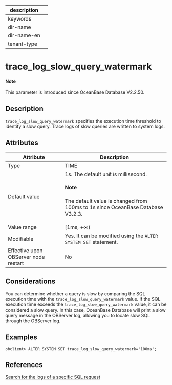 |description||
|---|---|
|keywords||
|dir-name||
|dir-name-en||
|tenant-type||

# trace_log_slow_query_watermark

<main id="notice" type='explain'>
  <h4>Note</h4>
  <p>This parameter is introduced since OceanBase Database V2.2.50.</p>
</main>

## Description

`trace_log_slow_query_watermark` specifies the execution time threshold to identify a slow query. Trace logs of slow queries are written to system logs.

## Attributes

| **Attribute** | **Description** |
|------------------|------------|
| Type | TIME |
| Default value | 1s. The default unit is millisecond. <main id="notice" type='explain'><h4>Note</h4><p>The default value is changed from 100ms to 1s since OceanBase Database V3.2.3.</p></main>  |
| Value range | \[1ms, +∞) |
| Modifiable  | Yes. It can be modified using the `ALTER SYSTEM SET` statement.|
| Effective upon OBServer node restart | No |

## Considerations

You can determine whether a query is slow by comparing the SQL execution time with the `trace_log_slow_query_watermark` value. If the SQL execution time exceeds the `trace_log_slow_query_watermark` value, it can be considered a slow query. In this case, OceanBase Database will print a slow query message in the OBServer log, allowing you to locate slow SQL through the OBServer log.

## Examples

  ```shell
  obclient> ALTER SYSTEM SET trace_log_slow_query_watermark='100ms';
  ```

## References

[Search for the logs of a specific SQL request](../../../../600.manage/800.logging/600.view-logs/100.search-for-logs-of-a-sql-query.md)